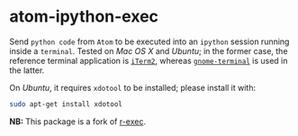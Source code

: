 # atom-ipython-exec
Send `python code` from `Atom` to be executed into an `ipython` session running inside a `terminal`. Tested on *Mac OS X* and *Ubuntu*; in the former case, the reference terminal application is [`iTerm2`](https://www.iterm2.com/), whereas [`gnome-terminal`](https://wiki.gnome.org/Apps/Terminal) is used in the latter.

On *Ubuntu*, it requires `xdotool` to be installed; please install it with:
```bash
sudo apt-get install xdotool
```

**NB:** This package is a fork of [r-exec](https://github.com/pimentel/atom-r-exec).
